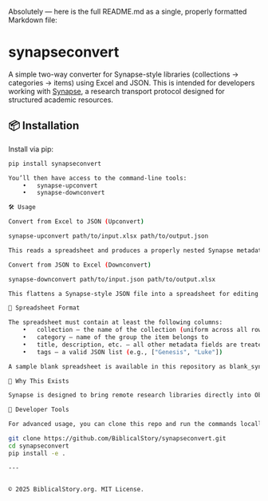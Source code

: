 Absolutely — here is the full README.md as a single, properly formatted Markdown file:

# synapseconvert

A simple two-way converter for Synapse-style libraries (collections → categories → items) using Excel and JSON. This is intended for developers working with [Synapse](https://biblicalstory.org/tools/synapse), a research transport protocol designed for structured academic resources.

## 📦 Installation

Install via pip:

```bash
pip install synapseconvert

You’ll then have access to the command-line tools:
	•	synapse-upconvert
	•	synapse-downconvert

🛠 Usage

Convert from Excel to JSON (Upconvert)

synapse-upconvert path/to/input.xlsx path/to/output.json

This reads a spreadsheet and produces a properly nested Synapse metadata file.

Convert from JSON to Excel (Downconvert)

synapse-downconvert path/to/input.json path/to/output.xlsx

This flattens a Synapse-style JSON file into a spreadsheet for editing or review.

📄 Spreadsheet Format

The spreadsheet must contain at least the following columns:
	•	collection – the name of the collection (uniform across all rows)
	•	category – name of the group the item belongs to
	•	title, description, etc. – all other metadata fields are treated as item fields
	•	tags – a valid JSON list (e.g., ["Genesis", "Luke"])

A sample blank spreadsheet is available in this repository as blank_synapse_library.xlsx.

🧠 Why This Exists

Synapse is designed to bring remote research libraries directly into Obsidian. Since BiblicalStory cannot make synapse files of all of the repositories that exist, we are providing these tools so that the developers can make synapse libraries of any research library that exists. These libraries can then be added in the synapse settings within Obsidian. 

🔧 Developer Tools

For advanced usage, you can clone this repo and run the commands locally from source:

git clone https://github.com/BiblicalStory/synapseconvert.git
cd synapseconvert
pip install -e .

---


© 2025 BiblicalStory.org. MIT License.

